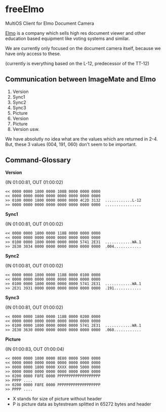 # freeElmo

MultiOS Client for Elmo Document Camera

[Elmo](http://www.elmo-germany.de) is a company which sells high res document viewer 
and other education based equipment like voting systems and similar.

We are currently only focused on the document camera itself, because we have only access
to these. 

(currently is everything based on the L-12, predecessor of the TT-12)

## Communication between ImageMate and Elmo

1. Version
2. Sync1
3. Sync2
4. Sync3
5. Picture
6. Version
7. Picture
8. Version
usw.

We have absolutly no idea what are the values which  are returned in 2-4. 
But, these 3 values (004, 191, 060) don't seem to be important.


## Command-Glossary

**Version**

(IN 01:00:81, OUT 01:00:02)

    << 0000 0000 1800 0000 108B 0000 0000 0000 
    << 0000 0000 0000 0000 0000 0000 0000 0000
    >> 0100 0000 1800 0000 0000 0000 4C2D 3132  ............L-12
    >> 0000 0000 0000 0000 0000 0000 0000 0000  ................

**Sync1**

(IN 01:00:81, OUT 01:00:02)

    << 0000 0000 1800 0000 118B 0000 0000 0000
    << 0000 0000 0000 0000 0000 0000 0000 0000
    >> 0100 0000 1800 0000 0000 0000 5741 2E31  ............WA.1
    >> 2E30 3034 0000 0000 0000 0000 0000 0000  .004............

**Sync2**

(IN 01:00:81, OUT 01:00:02)

    << 0000 0000 1800 0000 118B 0000 0100 0000                                       
    << 0000 0000 0000 0000 0000 0000 0000 0000
    >> 0100 0000 1800 0000 0000 0000 5741 2E31  ............WA.1                     
    >> 2E31 3931 0000 0000 0000 0000 0000 0000  .191............

**Sync3**

(IN 01:00:81, OUT 01:00:02)

    << 0000 0000 1800 0000 118B 0000 0200 0000                                       
    << 0000 0000 0000 0000 0000 0000 0000 0000                                       
    >> 0100 0000 1800 0000 0000 0000 5741 2E31  ............WA.1
    >> 2E30 3630 0000 0000 0000 0000 0000 0000  .060............

**Picture**

(IN 01:00:83, OUT 01:00:04)

    << 0000 0000 1800 0000 8E80 0000 5000 0000 
    << 0000 0000 0000 0000 0000 0000 0000 0000
    >> 0000 0000 1800 0000 XXXX 0000 5000 0000 
    >> 0000 0000 0000 0000 0000 0000 0000 0000 
    >> 0200 0000 F8FE 0000 PPPPPPPPPPPPPPPPPPP
    >> PPPP ....
    >> 0200 0000 F8FE 0000 PPPPPPPPPPPPPPPPPPP
    >> PPPP ....

* X stands for size of picture without header
* P is picture data as bytestream splitted in 65272 bytes and header
